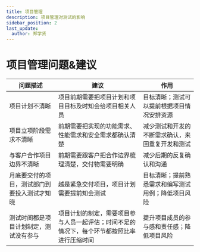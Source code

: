 ```yaml
---
title: 项目管理
description: 项目管理对测试的影响
sidebar_position: 2
last_update:
  author: 郑学贤
---
```


# 项目管理问题&建议

| 问题描述                                     | 建议                                                                                       | 作用                                               |
| -------------------------------------------- | ------------------------------------------------------------------------------------------ | -------------------------------------------------- |
| 项目计划不清晰                               | 项目前期需要把项目计划和项目目标及时知会给项目相关人员                                     | 目标清晰；测试可以提前根据项目情况安排资源         |
| 项目立项阶段需求不清晰                       | 前期需要把实现的功能需求、性能需求和安全需求都确认清楚                                     | 减少测试和开发的不断需求确认，来回重复开发和测试   |
| 与客户合作项目边界不清晰                     | 前期需要跟客户把合作边界梳理清楚，交付物需要明确                                           | 减少后期的反复确认和沟通                           |
| 月底要交付的项目，测试部门到要投入测试才知晓 | 越是紧急交付项目，项目计划需要提前知会测试                                                 | 目标清晰；提前熟悉需求和编写测试用例；降低项目风险 |
| 测试时间都是项目计划制定，测试没有参与       | 项目计划的制定，需要项目参与人员一起评估；时间不足的情况下，每个环节都按照比率进行压缩时间 | 提升项目成员的参与感和责任感；降低项目风险         |
